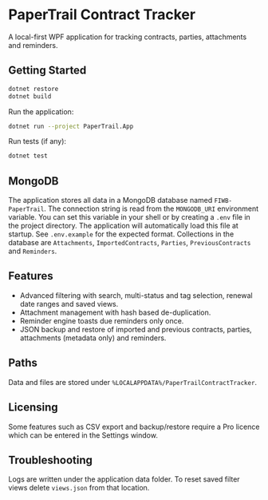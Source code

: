 # PaperTrail Contract Tracker

A local-first WPF application for tracking contracts, parties, attachments and reminders.

## Getting Started

```bash
dotnet restore
dotnet build
```

Run the application:

```bash
dotnet run --project PaperTrail.App
```

Run tests (if any):

```bash
dotnet test
```

## MongoDB

The application stores all data in a MongoDB database named `FIWB-PaperTrail`. The connection string is
read from the `MONGODB_URI` environment variable. You can set this variable in your shell or by creating a
`.env` file in the project directory. The application will automatically load this file at startup.
See `.env.example` for the expected format.
Collections in the database are `Attachments`, `ImportedContracts`, `Parties`, `PreviousContracts` and `Reminders`.

## Features

- Advanced filtering with search, multi-status and tag selection, renewal date ranges and saved views.
- Attachment management with hash based de-duplication.
- Reminder engine toasts due reminders only once.
- JSON backup and restore of imported and previous contracts, parties, attachments (metadata only) and reminders.

## Paths

Data and files are stored under `%LOCALAPPDATA%/PaperTrailContractTracker`.

## Licensing

Some features such as CSV export and backup/restore require a Pro licence which can be entered in the Settings window.

## Troubleshooting

Logs are written under the application data folder.  To reset saved filter views delete `views.json` from that location.
